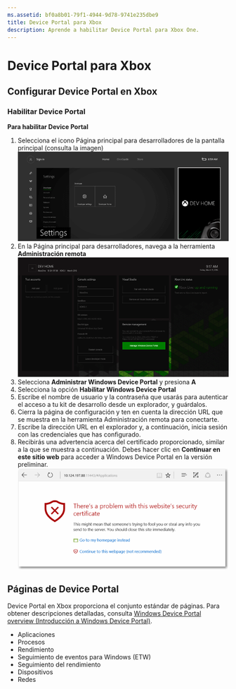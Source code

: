 ```yaml
---
ms.assetid: bf0a8b01-79f1-4944-9d78-9741e235dbe9
title: Device Portal para Xbox
description: Aprende a habilitar Device Portal para Xbox One.
---
```

# Device Portal para Xbox


## Configurar Device Portal en Xbox

### Habilitar Device Portal

**Para habilitar Device Portal**

1. Selecciona el icono Página principal para desarrolladores de la pantalla principal (consulta la imagen)  
![Página principal para desarrolladores de Device Portal](images/device-portal/xbox-dev-home-tile.png)
2. En la Página principal para desarrolladores, navega a la herramienta **Administración remota** 
![Herramienta Administración remota de Device Portal](images/device-portal/xbox-remote-management-tool.png)
3. Selecciona **Administrar Windows Device Portal** y presiona **A**
4. Selecciona la opción **Habilitar Windows Device Portal**
5. Escribe el nombre de usuario y la contraseña que usarás para autenticar el acceso a tu kit de desarrollo desde un explorador, y guárdalos.
6. Cierra la página de configuración y ten en cuenta la dirección URL que se muestra en la herramienta Administración remota para conectarte.
7. Escribe la dirección URL en el explorador y, a continuación, inicia sesión con las credenciales que has configurado.
8. Recibirás una advertencia acerca del certificado proporcionado, similar a la que se muestra a continuación. Debes hacer clic en **Continuar en este sitio web** para acceder a Windows Device Portal en la versión preliminar.
![Error de certificado de Device Portal](images/device-portal/xbox-certificate-error.png)

## Páginas de Device Portal

Device Portal en Xbox proporciona el conjunto estándar de páginas. Para obtener descripciones detalladas, consulta [Windows Device Portal overview (Introducción a Windows Device Portal)](device-portal.md).

- Aplicaciones
- Procesos
- Rendimiento
- Seguimiento de eventos para Windows (ETW)
- Seguimiento del rendimiento
- Dispositivos
- Redes

<!--HONumber=Mar16_HO5-->


